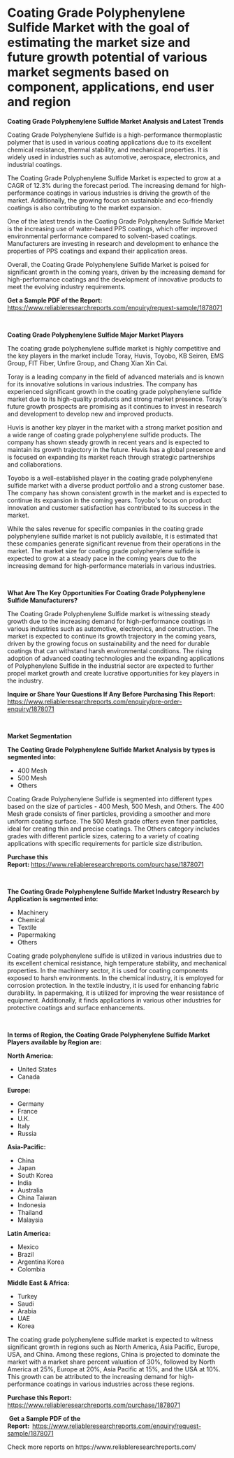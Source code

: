 <p><h1>Coating Grade Polyphenylene Sulfide Market with the goal of estimating the market size and future growth potential of various market segments based on component, applications, end user and region</h1></p><p><strong>Coating Grade Polyphenylene Sulfide Market Analysis and Latest Trends</strong></p>
<p><p>Coating Grade Polyphenylene Sulfide is a high-performance thermoplastic polymer that is used in various coating applications due to its excellent chemical resistance, thermal stability, and mechanical properties. It is widely used in industries such as automotive, aerospace, electronics, and industrial coatings.</p><p>The Coating Grade Polyphenylene Sulfide Market is expected to grow at a CAGR of 12.3% during the forecast period. The increasing demand for high-performance coatings in various industries is driving the growth of the market. Additionally, the growing focus on sustainable and eco-friendly coatings is also contributing to the market expansion.</p><p>One of the latest trends in the Coating Grade Polyphenylene Sulfide Market is the increasing use of water-based PPS coatings, which offer improved environmental performance compared to solvent-based coatings. Manufacturers are investing in research and development to enhance the properties of PPS coatings and expand their application areas.</p><p>Overall, the Coating Grade Polyphenylene Sulfide Market is poised for significant growth in the coming years, driven by the increasing demand for high-performance coatings and the development of innovative products to meet the evolving industry requirements.</p></p>
<p><strong>Get a Sample PDF of the Report:&nbsp;</strong> <a href="https://www.reliableresearchreports.com/enquiry/request-sample/1878071">https://www.reliableresearchreports.com/enquiry/request-sample/1878071</a></p>
<p>&nbsp;</p>
<p><strong>Coating Grade Polyphenylene Sulfide Major Market Players</strong></p>
<p><p>The coating grade polyphenylene sulfide market is highly competitive and the key players in the market include Toray, Huvis, Toyobo, KB Seiren, EMS Group, FIT Fiber, Unfire Group, and Chang Xian Xin Cai.</p><p>Toray is a leading company in the field of advanced materials and is known for its innovative solutions in various industries. The company has experienced significant growth in the coating grade polyphenylene sulfide market due to its high-quality products and strong market presence. Toray's future growth prospects are promising as it continues to invest in research and development to develop new and improved products.</p><p>Huvis is another key player in the market with a strong market position and a wide range of coating grade polyphenylene sulfide products. The company has shown steady growth in recent years and is expected to maintain its growth trajectory in the future. Huvis has a global presence and is focused on expanding its market reach through strategic partnerships and collaborations.</p><p>Toyobo is a well-established player in the coating grade polyphenylene sulfide market with a diverse product portfolio and a strong customer base. The company has shown consistent growth in the market and is expected to continue its expansion in the coming years. Toyobo's focus on product innovation and customer satisfaction has contributed to its success in the market.</p><p>While the sales revenue for specific companies in the coating grade polyphenylene sulfide market is not publicly available, it is estimated that these companies generate significant revenue from their operations in the market. The market size for coating grade polyphenylene sulfide is expected to grow at a steady pace in the coming years due to the increasing demand for high-performance materials in various industries.</p></p>
<p>&nbsp;</p>
<p><strong>What Are The Key Opportunities For Coating Grade Polyphenylene Sulfide Manufacturers?</strong></p>
<p><p>The Coating Grade Polyphenylene Sulfide market is witnessing steady growth due to the increasing demand for high-performance coatings in various industries such as automotive, electronics, and construction. The market is expected to continue its growth trajectory in the coming years, driven by the growing focus on sustainability and the need for durable coatings that can withstand harsh environmental conditions. The rising adoption of advanced coating technologies and the expanding applications of Polyphenylene Sulfide in the industrial sector are expected to further propel market growth and create lucrative opportunities for key players in the industry.</p></p>
<p><strong>Inquire or Share Your Questions If Any Before Purchasing This Report:</strong> <a href="https://www.reliableresearchreports.com/enquiry/pre-order-enquiry/1878071">https://www.reliableresearchreports.com/enquiry/pre-order-enquiry/1878071</a></p>
<p>&nbsp;</p>
<p><strong>Market Segmentation</strong></p>
<p><strong>The Coating Grade Polyphenylene Sulfide Market Analysis by types is segmented into:</strong></p>
<p><ul><li>400 Mesh</li><li>500 Mesh</li><li>Others</li></ul></p>
<p><p>Coating Grade Polyphenylene Sulfide is segmented into different types based on the size of particles - 400 Mesh, 500 Mesh, and Others. The 400 Mesh grade consists of finer particles, providing a smoother and more uniform coating surface. The 500 Mesh grade offers even finer particles, ideal for creating thin and precise coatings. The Others category includes grades with different particle sizes, catering to a variety of coating applications with specific requirements for particle size distribution.</p></p>
<p><strong>Purchase this Report:&nbsp;</strong><a href="https://www.reliableresearchreports.com/purchase/1878071">https://www.reliableresearchreports.com/purchase/1878071</a></p>
<p>&nbsp;</p>
<p><strong>The Coating Grade Polyphenylene Sulfide Market Industry Research by Application is segmented into:</strong></p>
<p><ul><li>Machinery</li><li>Chemical</li><li>Textile</li><li>Papermaking</li><li>Others</li></ul></p>
<p><p>Coating grade polyphenylene sulfide is utilized in various industries due to its excellent chemical resistance, high temperature stability, and mechanical properties. In the machinery sector, it is used for coating components exposed to harsh environments. In the chemical industry, it is employed for corrosion protection. In the textile industry, it is used for enhancing fabric durability. In papermaking, it is utilized for improving the wear resistance of equipment. Additionally, it finds applications in various other industries for protective coatings and surface enhancements.</p></p>
<p>&nbsp;</p>
<p><strong>In terms of Region, the Coating Grade Polyphenylene Sulfide Market Players available by Region are:</strong></p>
<p>
    <p> <strong> North America: </strong>
        <ul>
            <li>United States</li>
            <li>Canada</li>
        </ul>
        </p> 
    <p> <strong> Europe: </strong>
        <ul>
            <li>Germany</li>
            <li>France</li>
            <li>U.K.</li>
            <li>Italy</li>
            <li>Russia</li>
        </ul>
        </p> 
    <p> <strong> Asia-Pacific: </strong>
        <ul>
            <li>China</li>
            <li>Japan</li>
            <li>South Korea</li>
            <li>India</li>
            <li>Australia</li>
            <li>China Taiwan</li>
            <li>Indonesia</li>
            <li>Thailand</li>
            <li>Malaysia</li>
        </ul>
        </p> 
    <p> <strong> Latin America: </strong>
        <ul>
            <li>Mexico</li>
            <li>Brazil</li>
            <li>Argentina Korea</li>
            <li>Colombia</li>
        </ul>
        </p> 
    <p> <strong> Middle East & Africa: </strong>
        <ul>
            <li>Turkey</li>
            <li>Saudi</li>
            <li>Arabia</li>
            <li>UAE</li>
            <li>Korea</li>
        </ul>
    </p>
    </p>
<p><p>The coating grade polyphenylene sulfide market is expected to witness significant growth in regions such as North America, Asia Pacific, Europe, USA, and China. Among these regions, China is projected to dominate the market with a market share percent valuation of 30%, followed by North America at 25%, Europe at 20%, Asia Pacific at 15%, and the USA at 10%. This growth can be attributed to the increasing demand for high-performance coatings in various industries across these regions.</p></p>
<p><strong>Purchase this Report: </strong><a href="https://www.reliableresearchreports.com/purchase/1878071">https://www.reliableresearchreports.com/purchase/1878071</a></p>
<p>&nbsp;<strong>Get a Sample PDF of the Report:&nbsp;&nbsp;</strong><a href="https://www.reliableresearchreports.com/enquiry/request-sample/1878071">https://www.reliableresearchreports.com/enquiry/request-sample/1878071</a></p>
<p><strong></strong></p>
<p>Check more reports on https://www.reliableresearchreports.com/</p>
